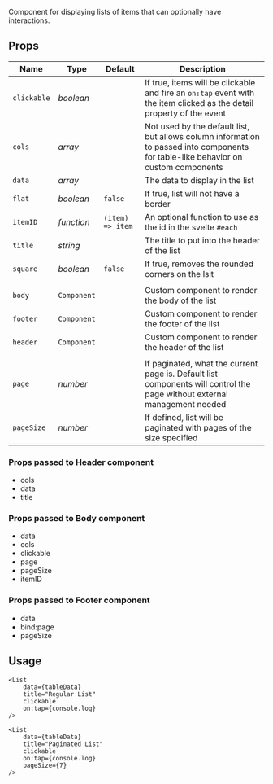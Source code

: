 Component for displaying lists of items that can optionally have interactions.

## Props
| Name | Type | Default | Description |
| --- | --- | --- | --- |
| `clickable` | _boolean_ | | If true, items will be clickable and fire an `on:tap` event with the item clicked as the detail property of the event
| `cols` | _array_ | | Not used by the default list, but allows column information to passed into components for table-like behavior on custom components
| `data` | _array_ | | The data to display in the list
| `flat` | _boolean_ | `false` | If true, list will not have a border
| `itemID` | _function_ | `(item) => item` | An optional function to use as the id in the svelte `#each`
| `title` | _string_ | | The title to put into the header of the list
| `square` | _boolean_ | `false` | If true, removes the rounded corners on the lsit
| |
| `body` | `Component` | | Custom component to render the body of the list
| `footer` | `Component` | | Custom component to render the footer of the list
| `header` | `Component` | | Custom component to render the header of the list
| |
| `page` | _number_ | | If paginated, what the current page is. Default list components will control the page without external management needed
| `pageSize` | _number_ | | If defined, list will be paginated with pages of the size specified

### Props passed to Header component
- cols
- data
- title

### Props passed to Body component
- data
- cols
- clickable
- page
- pageSize
- itemID

### Props passed to Footer component
- data
- bind:page
- pageSize

## Usage
```svelte
<List
    data={tableData}
    title="Regular List"
    clickable
    on:tap={console.log}
/>

<List
    data={tableData}
    title="Paginated List"
    clickable
    on:tap={console.log}
    pageSize={7}
/>
```
